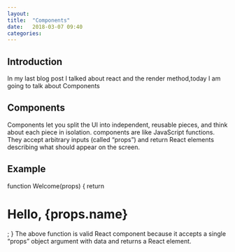 ```yaml
---
layout: 
title:  "Components"
date:   2018-03-07 09:40
categories: 
---
```

## Introduction
In my last blog post I talked about react and the render method,today I am going to talk about Components

## Components
Components let you split the UI into independent, reusable pieces, and think about each piece in isolation.
components are like JavaScript functions.
 They accept arbitrary inputs (called “props”) and return React elements describing what should appear on the screen.
## Example
function Welcome(props) {
  return <h1>Hello, {props.name}</h1>;
}
The above function is valid React component because it accepts a single “props”  object argument with data and returns a React element.
